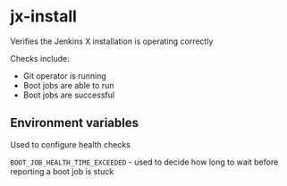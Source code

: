 # jx-install

Verifies the Jenkins X installation is operating correctly

Checks include:
- Git operator is running
- Boot jobs are able to run
- Boot jobs are successful

## Environment variables

Used to configure health checks

`BOOT_JOB_HEALTH_TIME_EXCEEDED` - used to decide how long to wait before reporting a boot job is stuck 
